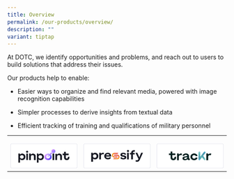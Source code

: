 ```yaml
---
title: Overview
permalink: /our-products/overview/
description: ""
variant: tiptap
---
```

<p>At DOTC, we identify opportunities and problems, and reach out to users
to build solutions that address their issues.</p>
<p></p>
<p>Our products help to enable:</p>
<ul data-tight="true" class="tight">
<li>
<p>Easier ways to organize and find relevant media, powered with image recognition
capabilities</p>
</li>
<li>
<p>Simpler processes to derive insights from textual data</p>
</li>
<li>
<p>Efficient tracking of training and qualifications of military personnel</p>
</li>
</ul>
<p></p>
<table style="minWidth: 75px">
<colgroup>
<col>
<col>
<col>
</colgroup>
<tbody>
<tr>
<th rowspan="1" colspan="1">
<p></p><a class="isomer-image-wrapper" href="https://app.pinpoint.gov.sg/"><img style="width: 100%" height="auto" width="100%" alt="" src="/images/7PinpointBlack_Horizontal_4x.png"></a>
</th>
<th rowspan="1" colspan="1">
<p></p><a class="isomer-image-wrapper" href="https://app.pressify.gov.sg/"><img style="width: 100%" height="auto" width="100%" alt="" src="/images/7PressifyBlack_Horizontal_4x.png"></a>
</th>
<th rowspan="1" colspan="1">
<p></p><a class="isomer-image-wrapper" href="https://app.trackr.gov.sg/"><img style="width: 100%" height="auto" width="100%" alt="" src="/images/7TrackrBlack_Horizontal_4x.png"></a>
</th>
</tr>
</tbody>
</table>
<p></p>
